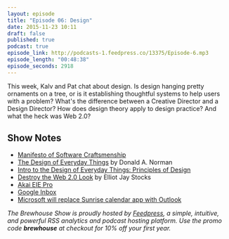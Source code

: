 ```yaml
---
layout: episode
title: "Episode 06: Design"
date: 2015-11-23 10:11
draft: false
published: true
podcast: true
episode_link: http://podcasts-1.feedpress.co/13375/Episode-6.mp3
episode_length: "00:48:38"
episode_seconds: 2918
---
```


This week, Kalv and Pat chat about design. Is design hanging pretty ornaments on a tree, or is it establishing thoughtful systems to help users with a problem? What's the difference between a Creative Director and a Design Director? How does design theory apply to design practice? And what the heck was Web 2.0?

## Show Notes

- [Manifesto of Software Craftsmenship](http://manifesto.softwarecraftsmanship.org)
- [The Design of Everyday Things](http://www.amazon.com/Design-Everyday-Things-Donald-Norman/dp/1452654123) by Donald A. Norman
- [Intro to the Design of Everyday Things: Principles of Design](https://www.udacity.com/course/intro-to-the-design-of-everyday-things--design101)
- [Destroy the Web 2.0 Look](http://www.elliotjaystocks.com/blog/destroy-the-web-20-look-future-of-web-design-new-york/) by Elliot Jay Stocks
- [Akai EIE Pro](http://www.akaipro.com/product/eiepro)
- [Google Inbox](https://www.google.com/inbox/)
- [Microsoft will replace Sunrise calendar app with Outlook](http://mashable.com/2015/10/28/microsoft-outlook-sunrise/)

*The Brewhouse Show is proudly hosted by [Feedpress][FP], a simple, intuitive, and powerful RSS analytics and podcast hosting platform. Use the promo code **brewhouse** at checkout for 10% off your first year.*

[FP]: http://feed.press
[TBS]: http://brewhouse.io/show/